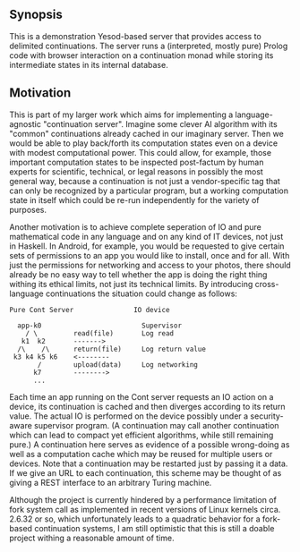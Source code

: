 ## Synopsis

This is a demonstration Yesod-based server that provides
access to delimited continuations. The server runs a
(interpreted, mostly pure) Prolog code with browser
interaction on a continuation monad while storing its
intermediate states in its internal database.

## Motivation

This is part of my larger work which aims for implementing a
language-agnostic "continuation server".  Imagine some
clever AI algorithm with its "common" continuations already
cached in our imaginary server. Then we would be able to
play back/forth its computation states even on a device with
modest computational power.  This could allow, for example,
those important computation states to be inspected
post-factum by human experts for scientific, technical, or
legal reasons in possibly the most general way, because a
continuation is not just a vendor-specific tag that can only
be recognized by a particular program, but a working
computation state in itself which could be re-run
independently for the variety of purposes.

Another motivation is to achieve complete seperation of IO
and pure mathematical code in any language and on any kind
of IT devices, not just in Haskell. In Android, for example,
you would be requested to give certain sets of permissions
to an app you would like to install, once and for all. With
just the permissions for networking and access to your
photos, there should already be no easy way to tell whether
the app is doing the right thing withing its ethical limits,
not just its technical limits. By introducing cross-language
continuations the situation could change as follows:

    Pure Cont Server               IO device

      app-k0	   		             Supervisor
        / \         read(file)       Log read
 	   k1  k2       ------->
	  /\    /\      return(file)     Log return value
	 k3 k4 k5 k6    <--------
           /        upload(data)     Log networking
          k7        -------->
		  ...

Each time an app running on the Cont server requests an IO
action on a device, its continuation is cached and then
diverges according to its return value. The actual IO is
performed on the device possibly under a security-aware
supervisor program. (A continuation may call another
continuation which can lead to compact yet efficient
algorithms, while still remaining pure.) A continuation here
serves as evidence of a possible wrong-doing as well as a
computation cache which may be reused for multiple users or
devices. Note that a continuation may be restarted just by
passing it a data. If we give an URL to each continuation,
this scheme may be thought of as giving a REST interface to
an arbitrary Turing machine.


Although the project is currently hindered by a performance
limitation of fork system call as implemented in recent
versions of Linux kernels circa. 2.6.32 or so, which
unfortunately leads to a quadratic behavior for a fork-based
continuation systems, I am still optimistic that this is
still a doable project withing a reasonable amount of time.
